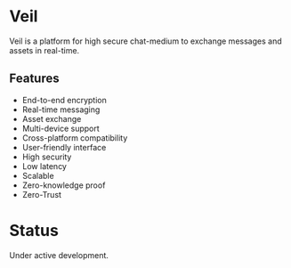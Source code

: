 # Veil

Veil is a platform for high secure chat-medium to exchange messages and assets in real-time.

## Features

- End-to-end encryption
- Real-time messaging
- Asset exchange
- Multi-device support
- Cross-platform compatibility
- User-friendly interface
- High security
- Low latency
- Scalable
- Zero-knowledge proof
- Zero-Trust

# Status

Under active development.
